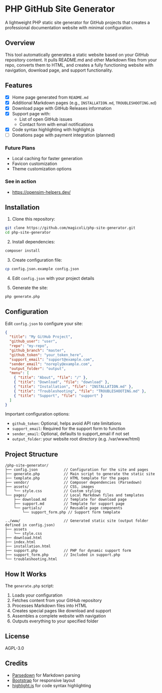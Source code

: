 # PHP GitHub Site Generator

A lightweight PHP static site generator for GitHub projects that creates a professional documentation website with minimal configuration.

## Overview

This tool automatically generates a static website based on your GitHub repository content. It pulls README.md and other Markdown files from your repo, converts them to HTML, and creates a fully functioning website with navigation, download page, and support functionality.

## Features

- [x] Home page generated from `README.md`
- [x] Additional Markdown pages (e.g., `INSTALLATION.md`, `TROUBLESHOOTING.md`)
- [x] Download page with GitHub Releases information
- [x] Support page with:
  - List of open GitHub issues
  - Contact form with email notifications
- [x] Code syntax highlighting with highlight.js
- [ ] Donations page with payment integration (planned)

### Future Plans

- Local caching for faster generation
- Favicon customization
- Theme customization options

### See in action

- https://opensim-helpers.dev/

## Installation

1. Clone this repository:
```bash
git clone https://github.com/magicoli/php-site-generator.git
cd php-site-generator
```

2. Install dependencies:
```bash
composer install
```

3. Create configuration file:
```bash
cp config.json.example config.json
```

4. Edit `config.json` with your project details

5. Generate the site:
```bash
php generate.php
```

## Configuration

Edit `config.json` to configure your site:

```json
{
  "title": "My GitHub Project",
  "github_user": "user",
  "repo": "my-repo",
  "github_branch": "master",
  "github_token": "your_token_here", 
  "support_email": "support@example.com",
  "sender_email": "noreply@example.com",
  "output_folder": "output",
  "menu": [
    { "title": "About", "file": "/" },
    { "title": "Download", "file": "download" },
    { "title": "Installation", "file": "INSTALLATION.md" },
    { "title": "Troubleshooting", "file": "TROUBLESHOOTING.md" },
    { "title": "Support", "file": "support" }
  ]
}
```

Important configuration options:
- `github_token`: Optional, helps avoid API rate limitations
- `support_email`: Required for the support form to function
- `sender_email`: Optional, defaults to support_email if not set
- `output_folder`: your website root directory (e.g. /var/www/html)

## Project Structure

```
/php-site-generator/
├── config.json            // Configuration for the site and pages
├── generate.php           // Main script to generate the static site
├── template.php           // HTML template for the pages
├── vendor/                // Composer dependencies (Parsedown)
├── assets/                // CSS, images
│   └── style.css          // Custom styling
└── pages/                 // Local Markdown files and templates
    ├── download.md        // Template for download page
    ├── support.md         // Template for support page
    └── partials/          // Reusable page components
        └── support_form.php // Support form template

../www/                    // Generated static site (output folder defined in config.json)
├── assets
│   └── style.css
├── download.html
├── index.html
├── installation.html
├── support.php            // PHP for dynamic support form
├── support_form.php       // Included in support.php
└── troubleshooting.html
```

## How It Works

The `generate.php` script:
1. Loads your configuration
2. Fetches content from your GitHub repository
3. Processes Markdown files into HTML
4. Creates special pages like download and support
5. Assembles a complete website with navigation
6. Outputs everything to your specified folder

## License

AGPL-3.0

## Credits

- [Parsedown](https://github.com/erusev/parsedown) for Markdown parsing
- [Bootstrap](https://getbootstrap.com/) for responsive layout
- [highlight.js](https://highlightjs.org/) for code syntax highlighting
